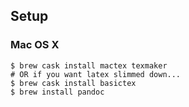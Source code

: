 ## Setup
### Mac OS X
```
$ brew cask install mactex texmaker
# OR if you want latex slimmed down...
$ brew cask install basictex
$ brew install pandoc
```
